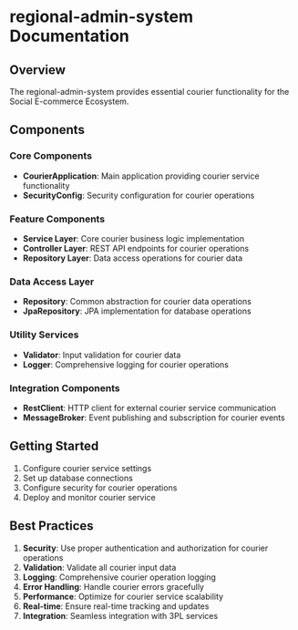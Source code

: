 # regional-admin-system Documentation

## Overview
The regional-admin-system provides essential courier functionality for the Social E-commerce Ecosystem.

## Components

### Core Components
- **CourierApplication**: Main application providing courier service functionality
- **SecurityConfig**: Security configuration for courier operations

### Feature Components
- **Service Layer**: Core courier business logic implementation
- **Controller Layer**: REST API endpoints for courier operations
- **Repository Layer**: Data access operations for courier data

### Data Access Layer
- **Repository**: Common abstraction for courier data operations
- **JpaRepository**: JPA implementation for database operations

### Utility Services
- **Validator**: Input validation for courier data
- **Logger**: Comprehensive logging for courier operations

### Integration Components
- **RestClient**: HTTP client for external courier service communication
- **MessageBroker**: Event publishing and subscription for courier events

## Getting Started
1. Configure courier service settings
2. Set up database connections
3. Configure security for courier operations
4. Deploy and monitor courier service

## Best Practices
1. **Security**: Use proper authentication and authorization for courier operations
2. **Validation**: Validate all courier input data
3. **Logging**: Comprehensive courier operation logging
4. **Error Handling**: Handle courier errors gracefully
5. **Performance**: Optimize for courier service scalability
6. **Real-time**: Ensure real-time tracking and updates
7. **Integration**: Seamless integration with 3PL services

